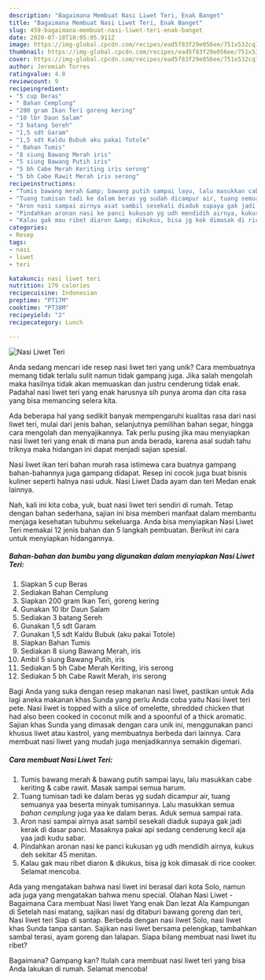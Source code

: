 ```yaml
---
description: "Bagaimana Membuat Nasi Liwet Teri, Enak Banget"
title: "Bagaimana Membuat Nasi Liwet Teri, Enak Banget"
slug: 459-bagaimana-membuat-nasi-liwet-teri-enak-banget
date: 2020-07-18T10:05:05.911Z
image: https://img-global.cpcdn.com/recipes/ead5f83f29e056ee/751x532cq70/nasi-liwet-teri-foto-resep-utama.jpg
thumbnail: https://img-global.cpcdn.com/recipes/ead5f83f29e056ee/751x532cq70/nasi-liwet-teri-foto-resep-utama.jpg
cover: https://img-global.cpcdn.com/recipes/ead5f83f29e056ee/751x532cq70/nasi-liwet-teri-foto-resep-utama.jpg
author: Jeremiah Torres
ratingvalue: 4.8
reviewcount: 9
recipeingredient:
- "5 cup Beras"
- " Bahan Cemplung"
- "200 gram Ikan Teri goreng kering"
- "10 lbr Daun Salam"
- "3 batang Sereh"
- "1,5 sdt Garam"
- "1,5 sdt Kaldu Bubuk aku pakai Totole"
- " Bahan Tumis"
- "8 siung Bawang Merah iris"
- "5 siung Bawang Putih iris"
- "5 bh Cabe Merah Keriting iris serong"
- "5 bh Cabe Rawit Merah iris serong"
recipeinstructions:
- "Tumis bawang merah &amp; bawang putih sampai layu, lalu masukkan cabe keriting &amp; cabe rawit. Masak sampai semua harum."
- "Tuang tumisan tadi ke dalam beras yg sudah dicampur air, tuang semuanya yaa beserta minyak tumisannya. Lalu masukkan semua *bahan cemplung* juga yaa ke dalam beras. Aduk semua sampai rata."
- "Aron nasi sampai airnya asat sambil sesekali diaduk supaya gak jadi kerak di dasar panci. Masaknya pakai api sedang cenderung kecil aja yaa jadi kudu sabar."
- "Pindahkan aronan nasi ke panci kukusan yg udh mendidih airnya, kukus deh sekitar 45 menitan."
- "Kalau gak mau ribet diaron &amp; dikukus, bisa jg kok dimasak di rice cooker. Selamat mencoba."
categories:
- Resep
tags:
- nasi
- liwet
- teri

katakunci: nasi liwet teri 
nutrition: 179 calories
recipecuisine: Indonesian
preptime: "PT17M"
cooktime: "PT38M"
recipeyield: "2"
recipecategory: Lunch

---
```



![Nasi Liwet Teri](https://img-global.cpcdn.com/recipes/ead5f83f29e056ee/751x532cq70/nasi-liwet-teri-foto-resep-utama.jpg)

Anda sedang mencari ide resep nasi liwet teri yang unik? Cara membuatnya memang tidak terlalu sulit namun tidak gampang juga. Jika salah mengolah maka hasilnya tidak akan memuaskan dan justru cenderung tidak enak. Padahal nasi liwet teri yang enak harusnya sih punya aroma dan cita rasa yang bisa memancing selera kita.

Ada beberapa hal yang sedikit banyak mempengaruhi kualitas rasa dari nasi liwet teri, mulai dari jenis bahan, selanjutnya pemilihan bahan segar, hingga cara mengolah dan menyajikannya. Tak perlu pusing jika mau menyiapkan nasi liwet teri yang enak di mana pun anda berada, karena asal sudah tahu triknya maka hidangan ini dapat menjadi sajian spesial.

Nasi liwet ikan teri bahan murah rasa istimewa cara buatnya gampang bahan-bahannya juga gampang didapat. Resep ini cocok juga buat bisnis kuliner seperti halnya nasi uduk. Nasi Liwet Dada ayam dan teri Medan enak lainnya.


Nah, kali ini kita coba, yuk, buat nasi liwet teri sendiri di rumah. Tetap dengan bahan sederhana, sajian ini bisa memberi manfaat dalam membantu menjaga kesehatan tubuhmu sekeluarga. Anda bisa menyiapkan Nasi Liwet Teri memakai 12 jenis bahan dan 5 langkah pembuatan. Berikut ini cara untuk menyiapkan hidangannya.

<!--inarticleads1-->

##### Bahan-bahan dan bumbu yang digunakan dalam menyiapkan Nasi Liwet Teri:

1. Siapkan 5 cup Beras
1. Sediakan  Bahan Cemplung
1. Siapkan 200 gram Ikan Teri, goreng kering
1. Gunakan 10 lbr Daun Salam
1. Sediakan 3 batang Sereh
1. Gunakan 1,5 sdt Garam
1. Gunakan 1,5 sdt Kaldu Bubuk (aku pakai Totole)
1. Siapkan  Bahan Tumis
1. Sediakan 8 siung Bawang Merah, iris
1. Ambil 5 siung Bawang Putih, iris
1. Sediakan 5 bh Cabe Merah Keriting, iris serong
1. Sediakan 5 bh Cabe Rawit Merah, iris serong


Bagi Anda yang suka dengan resep makanan nasi liwet, pastikan untuk Ada lagi aneka makanan khas Sunda yang perlu Anda coba yaitu Nasi liwet teri pete. Nasi liwet is topped with a slice of omelette, shredded chicken that had also been cooked in coconut milk and a spoonful of a thick aromatic. Sajian khas Sunda yang dimasak dengan cara unik ini, menggunakan panci khusus liwet atau kastrol, yang membuatnya berbeda dari lainnya. Cara membuat nasi liwet yang mudah juga menjadikannya semakin digemari. 

<!--inarticleads2-->

##### Cara membuat Nasi Liwet Teri:

1. Tumis bawang merah &amp; bawang putih sampai layu, lalu masukkan cabe keriting &amp; cabe rawit. Masak sampai semua harum.
1. Tuang tumisan tadi ke dalam beras yg sudah dicampur air, tuang semuanya yaa beserta minyak tumisannya. Lalu masukkan semua *bahan cemplung* juga yaa ke dalam beras. Aduk semua sampai rata.
1. Aron nasi sampai airnya asat sambil sesekali diaduk supaya gak jadi kerak di dasar panci. Masaknya pakai api sedang cenderung kecil aja yaa jadi kudu sabar.
1. Pindahkan aronan nasi ke panci kukusan yg udh mendidih airnya, kukus deh sekitar 45 menitan.
1. Kalau gak mau ribet diaron &amp; dikukus, bisa jg kok dimasak di rice cooker. Selamat mencoba.


Ada yang mengatakan bahwa nasi liwet ini berasal dari kota Solo, namun ada juga yang mengatakan bahwa menu special. Olahan Nasi Liwet - Bagaimana Cara membuat Nasi liwet Yang enak Dan lezat Ala Kampungan di Setelah nasi matang, sajikan nasi dg ditaburi bawang goreng dan teri, Nasi liwet teri Siap di santap. Berbeda dengan nasi liwet Solo, nasi liwet khas Sunda tanpa santan. Sajikan nasi liwet bersama pelengkap, tambahkan sambal terasi, ayam goreng dan lalapan. Siapa bilang membuat nasi liwet itu ribet? 

Bagaimana? Gampang kan? Itulah cara membuat nasi liwet teri yang bisa Anda lakukan di rumah. Selamat mencoba!
